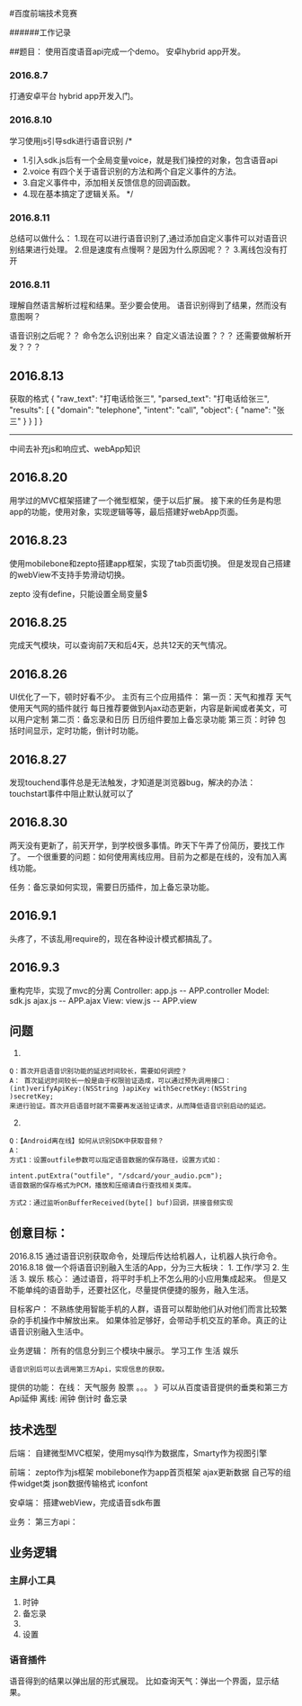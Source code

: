 #百度前端技术竞赛

######工作记录

##题目：
  使用百度语音api完成一个demo。
  安卓hybrid app开发。

### 2016.8.7
  打通安卓平台
  hybrid app开发入门。

### 2016.8.10
  学习使用js引导sdk进行语音识别
  /*
  *    1.引入sdk.js后有一个全局变量voice，就是我们操控的对象，包含语音api
  *    2.voice 有四个关于语音识别的方法和两个自定义事件的方法。
  *    3.自定义事件中，添加相关反馈信息的回调函数。
  *    4.现在基本搞定了逻辑关系。
  */

### 2016.8.11
  总结可以做什么：
  1.现在可以进行语音识别了,通过添加自定义事件可以对语音识别结果进行处理。
  2.但是速度有点慢啊？是因为什么原因呢？？
  3.离线包没有打开

### 2016.8.11
  理解自然语言解析过程和结果。至少要会使用。
  语音识别得到了结果，然而没有意图啊？
  
  语音识别之后呢？？
  命令怎么识别出来？
  自定义语法设置？？？
  还需要做解析开发？？？

## 2016.8.13
  获取的格式
  {
    "raw_text": "打电话给张三",
    "parsed_text": "打电话给张三",
    "results": [
        {
            "domain": "telephone",
            "intent": "call",
            "object": {
                "name": "张三"
            }
        }
    ]
  }

----
中间去补充js和响应式、webApp知识


## 2016.8.20
  用学过的MVC框架搭建了一个微型框架，便于以后扩展。
  接下来的任务是构思app的功能，使用对象，实现逻辑等等，最后搭建好webApp页面。
  
## 2016.8.23
  使用mobilebone和zepto搭建app框架，实现了tab页面切换。
  但是发现自己搭建的webView不支持手势滑动切换。
  
  zepto 没有define，只能设置全局变量$

## 2016.8.25
  完成天气模块，可以查询前7天和后4天，总共12天的天气情况。
  
## 2016.8.26
  UI优化了一下，顿时好看不少。
  主页有三个应用插件：
  第一页：天气和推荐
    天气使用天气网的插件就行
    每日推荐要做到Ajax动态更新，内容是新闻或者美文，可以用户定制
  第二页：备忘录和日历
    日历组件要加上备忘录功能
  第三页：时钟
    包括时间显示，定时功能，倒计时功能。
## 2016.8.27
  发现touchend事件总是无法触发，才知道是浏览器bug，解决的办法：
  touchstart事件中阻止默认就可以了

## 2016.8.30
  两天没有更新了，前天开学，到学校很多事情。昨天下午弄了份简历，要找工作了。
  一个很重要的问题：如何使用离线应用。目前为之都是在线的，没有加入离线功能。

  任务：备忘录如何实现，需要日历插件，加上备忘录功能。
  
## 2016.9.1
  头疼了，不该乱用require的，现在各种设计模式都搞乱了。
  
## 2016.9.3
  重构完毕，实现了mvc的分离
  Controller: app.js -- APP.controller
  Model: sdk.js ajax.js -- APP.ajax
  View: view.js -- APP.view

## 问题
  1.
    Q：首次开启语音识别功能的延迟时间较长，需要如何调控？
    A： 首次延迟时间较长一般是由于权限验证造成，可以通过预先调用接口：
    (int)verifyApiKey:(NSString )apiKey withSecretKey:(NSString )secretKey;
    来进行验证。首次开启语音时就不需要再发送验证请求，从而降低语音识别启动的延迟。
  2.
    Q：【Android离在线】如何从识别SDK中获取音频？
    A：
    方式1：设置outfile参数可以指定语音数据的保存路径，设置方式如：

    intent.putExtra("outfile", "/sdcard/your_audio.pcm");
    语音数据的保存格式为PCM，播放和压缩请自行查找相关类库。

    方式2：通过监听onBufferReceived(byte[] buf)回调，拼接音频实现

## 创意目标：
  2016.8.15 通过语音识别获取命令，处理后传达给机器人，让机器人执行命令。
  2016.8.18 做一个将语音识别融入生活的App，分为三大板块：
    1. 工作/学习
    2. 生活
    3. 娱乐
  核心：
    通过语音，将平时手机上不怎么用的小应用集成起来。
    但是又不能单纯的语音助手，还要社区化，尽量提供便捷的服务，融入生活。

  目标客户：
    不熟练使用智能手机的人群，语音可以帮助他们从对他们而言比较繁杂的手机操作中解放出来。
    如果体验足够好，会带动手机交互的革命。真正的让语音识别融入生活中。
    
  业务逻辑：
    所有的信息分到三个模块中展示。
    学习工作
    生活
    娱乐

    语音识别后可以去调用第三方Api，实现信息的获取。
  提供的功能：
    在线：
      天气服务
      股票
      。。。
      》可以从百度语音提供的垂类和第三方Api延伸
    离线:
      闹钟
      倒计时
      备忘录

## 技术选型
  后端：
    自建微型MVC框架，使用mysql作为数据库，Smarty作为视图引擎

  前端：
    zepto作为js框架
    mobilebone作为app首页框架
    ajax更新数据
    自己写的组件widget类
    json数据传输格式
    iconfont
    
  安卓端：
    搭建webView，完成语音sdk布置

  业务：
    第三方api：

## 业务逻辑
### 主屏小工具
  1. 时钟
  2. 备忘录
  3. 
  4. 设置

### 语音插件
  语音得到的结果以弹出层的形式展现。
  比如查询天气：弹出一个界面，显示结果。

  
